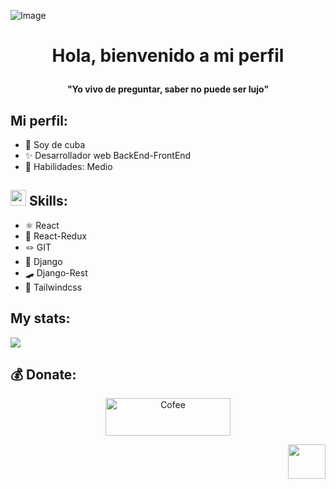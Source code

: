 ![Image](https://i.imgur.com/3D7I3iu.jpg)

# <p align='center'> Hola, bienvenido a mi perfil </p>

<p align='center'><b>"Yo vivo de preguntar, saber no puede ser lujo"</b></p>

## Mi perfil: 

* 📍 Soy de cuba
* ✨ Desarrollador web BackEnd-FrontEnd
* 💌 Habilidades: Medio

## <img src="https://camo.githubusercontent.com/beb64ff21c883e318e4f5db5231c2ba4175705bea1c9249e82a41ab375db4f75/68747470733a2f2f6d65646961322e67697068792e636f6d2f6d656469612f51737347456d706b79454f684243623765312f67697068792e6769663f6369643d656366303565343761306e336769316266716e74716d6f62386739616964316f796a327772336473336d67373030626c267269643d67697068792e676966" width="25" height="25" /> Skills:
  * ⚛️ React
  * 💨 React-Redux
  * 🪢 GIT
  * 🚄 Django
  * 🛹 Django-Rest
  * 🍃 Tailwindcss

                       
## My stats:
![](https://komarev.com/ghpvc/?username=Kev1nDM&color=lightgray)

## 💰 Donate:
<a href="https://www.buymeacoffee.com/KevinDM"> <p align= "center">
         <img alt="Cofee" src="https://camo.githubusercontent.com/28aae05a0fba45679e8e27d90609601e249b64a5fe30dfef05495de4f4e318d4/68747470733a2f2f63646e2e6275796d6561636f666665652e636f6d2f627574746f6e732f76322f64656661756c742d79656c6c6f772e706e67"
         width="200" height="60"> </p> 
 
 <p align="right"><img src="https://imgur.com/tyDD6f5.png" width="60" height="55" /> </p>

